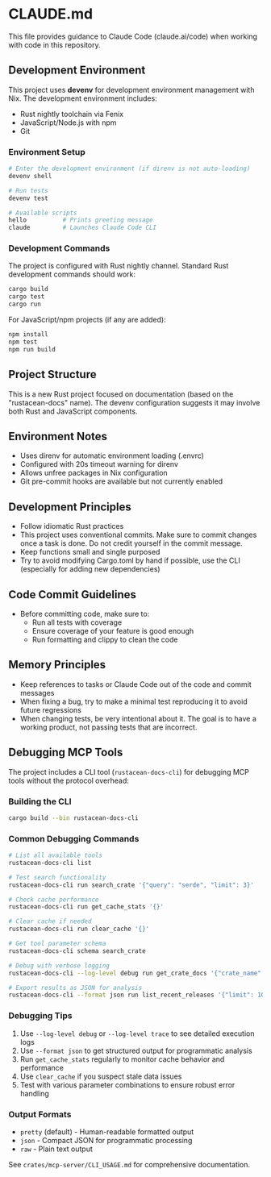 # CLAUDE.md

This file provides guidance to Claude Code (claude.ai/code) when working with code in this repository.

## Development Environment

This project uses **devenv** for development environment management with Nix. The development environment includes:

- Rust nightly toolchain via Fenix
- JavaScript/Node.js with npm
- Git

### Environment Setup

```bash
# Enter the development environment (if direnv is not auto-loading)
devenv shell

# Run tests
devenv test

# Available scripts
hello          # Prints greeting message
claude         # Launches Claude Code CLI
```

### Development Commands

The project is configured with Rust nightly channel. Standard Rust development commands should work:

```bash
cargo build
cargo test
cargo run
```

For JavaScript/npm projects (if any are added):
```bash
npm install
npm test
npm run build
```

## Project Structure

This is a new Rust project focused on documentation (based on the "rustacean-docs" name). The devenv configuration suggests it may involve both Rust and JavaScript components.

## Environment Notes

- Uses direnv for automatic environment loading (.envrc)
- Configured with 20s timeout warning for direnv
- Allows unfree packages in Nix configuration
- Git pre-commit hooks are available but not currently enabled

## Development Principles

- Follow idiomatic Rust practices
- This project uses conventional commits. Make sure to commit changes once a task is done. Do not credit yourself in the commit message.
- Keep functions small and single purposed
- Try to avoid modifying Cargo.toml by hand if possible, use the CLI (especially for adding new dependencies)

## Code Commit Guidelines

- Before committing code, make sure to:
  - Run all tests with coverage
  - Ensure coverage of your feature is good enough
  - Run formatting and clippy to clean the code

## Memory Principles

- Keep references to tasks or Claude Code out of the code and commit messages
- When fixing a bug, try to make a minimal test reproducing it to avoid future regressions
- When changing tests, be very intentional about it. The goal is to have a working product, not passing tests that are incorrect.

## Debugging MCP Tools

The project includes a CLI tool (`rustacean-docs-cli`) for debugging MCP tools without the protocol overhead:

### Building the CLI
```bash
cargo build --bin rustacean-docs-cli
```

### Common Debugging Commands

```bash
# List all available tools
rustacean-docs-cli list

# Test search functionality
rustacean-docs-cli run search_crate '{"query": "serde", "limit": 3}'

# Check cache performance
rustacean-docs-cli run get_cache_stats '{}'

# Clear cache if needed
rustacean-docs-cli run clear_cache '{}'

# Get tool parameter schema
rustacean-docs-cli schema search_crate

# Debug with verbose logging
rustacean-docs-cli --log-level debug run get_crate_docs '{"crate_name": "tokio"}'

# Export results as JSON for analysis
rustacean-docs-cli --format json run list_recent_releases '{"limit": 10}' > releases.json
```

### Debugging Tips

1. Use `--log-level debug` or `--log-level trace` to see detailed execution logs
2. Use `--format json` to get structured output for programmatic analysis
3. Run `get_cache_stats` regularly to monitor cache behavior and performance
4. Use `clear_cache` if you suspect stale data issues
5. Test with various parameter combinations to ensure robust error handling

### Output Formats

- `pretty` (default) - Human-readable formatted output
- `json` - Compact JSON for programmatic processing
- `raw` - Plain text output

See `crates/mcp-server/CLI_USAGE.md` for comprehensive documentation.